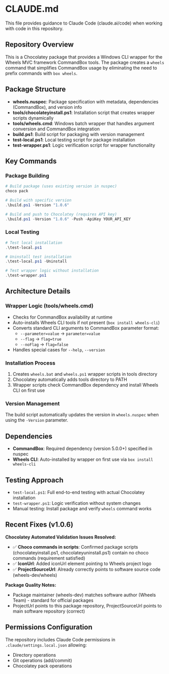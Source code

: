# CLAUDE.md

This file provides guidance to Claude Code (claude.ai/code) when working with code in this repository.

## Repository Overview

This is a Chocolatey package that provides a Windows CLI wrapper for the Wheels MVC framework CommandBox tools. The package creates a `wheels` command that simplifies CommandBox usage by eliminating the need to prefix commands with `box wheels`.

## Package Structure

- **wheels.nuspec**: Package specification with metadata, dependencies (CommandBox), and version info
- **tools/chocolateyinstall.ps1**: Installation script that creates wrapper scripts dynamically
- **tools/wheels.cmd**: Windows batch wrapper that handles argument conversion and CommandBox integration
- **build.ps1**: Build script for packaging with version management
- **test-local.ps1**: Local testing script for package installation
- **test-wrapper.ps1**: Logic verification script for wrapper functionality

## Key Commands

### Package Building
```powershell
# Build package (uses existing version in nuspec)
choco pack

# Build with specific version
.\build.ps1 -Version "1.0.6"

# Build and push to Chocolatey (requires API key)
.\build.ps1 -Version "1.0.6" -Push -ApiKey YOUR_API_KEY
```

### Local Testing
```powershell
# Test local installation
.\test-local.ps1

# Uninstall test installation
.\test-local.ps1 -Uninstall

# Test wrapper logic without installation
.\test-wrapper.ps1
```

## Architecture Details

### Wrapper Logic (tools/wheels.cmd)
- Checks for CommandBox availability at runtime
- Auto-installs Wheels CLI tools if not present (`box install wheels-cli`)
- Converts standard CLI arguments to CommandBox parameter format:
  - `--parameter=value` → `parameter=value`
  - `--flag` → `flag=true`
  - `--noFlag` → `flag=false`
- Handles special cases for `--help`, `--version`

### Installation Process
1. Creates `wheels.bat` and `wheels.ps1` wrapper scripts in tools directory
2. Chocolatey automatically adds tools directory to PATH
3. Wrapper scripts check CommandBox dependency and install Wheels CLI on first use

### Version Management
The build script automatically updates the version in `wheels.nuspec` when using the `-Version` parameter.

## Dependencies

- **CommandBox**: Required dependency (version 5.0.0+) specified in nuspec
- **Wheels CLI**: Auto-installed by wrapper on first use via `box install wheels-cli`

## Testing Approach

- `test-local.ps1`: Full end-to-end testing with actual Chocolatey installation
- `test-wrapper.ps1`: Logic verification without system changes
- Manual testing: Install package and verify `wheels` command works

## Recent Fixes (v1.0.6)

**Chocolatey Automated Validation Issues Resolved:**
- ✅ **Choco commands in scripts**: Confirmed package scripts (chocolateyinstall.ps1, chocolateyuninstall.ps1) contain no choco commands (requirement satisfied)
- ✅ **IconUrl**: Added iconUrl element pointing to Wheels project logo
- ✅ **ProjectSourceUrl**: Already correctly points to software source code (wheels-dev/wheels)

**Package Quality Notes:**
- Package maintainer (wheels-dev) matches software author (Wheels Team) - standard for official packages
- ProjectUrl points to this package repository, ProjectSourceUrl points to main software repository (correct)

## Permissions Configuration

The repository includes Claude Code permissions in `.claude/settings.local.json` allowing:
- Directory operations
- Git operations (add/commit)  
- Chocolatey pack operations